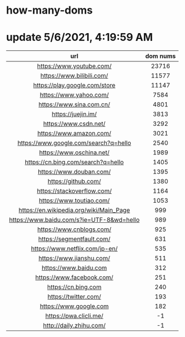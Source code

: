 # how-many-doms

# update 5/6/2021, 4:19:59 AM

url | dom nums
:-: | :-:
https://www.youtube.com/ | 23716
https://www.bilibili.com/ | 11577
https://play.google.com/store | 11147
https://www.yahoo.com/ | 7584
https://www.sina.com.cn/ | 4801
https://juejin.im/ | 3813
https://www.csdn.net/ | 3292
https://www.amazon.com/ | 3021
https://www.google.com/search?q=hello | 2540
https://www.oschina.net/ | 1989
https://cn.bing.com/search?q=hello | 1405
https://www.douban.com/ | 1395
https://github.com/ | 1380
https://stackoverflow.com/ | 1164
https://www.toutiao.com/ | 1053
https://en.wikipedia.org/wiki/Main_Page | 999
https://www.baidu.com/s?ie=UTF-8&wd=hello | 989
https://www.cnblogs.com/ | 925
https://segmentfault.com/ | 631
https://www.netflix.com/jp-en/ | 535
https://www.jianshu.com/ | 511
https://www.baidu.com | 312
https://www.facebook.com/ | 251
https://cn.bing.com | 240
https://twitter.com/ | 193
https://www.google.com | 182
https://pwa.clicli.me/ | -1
http://daily.zhihu.com/ | -1
